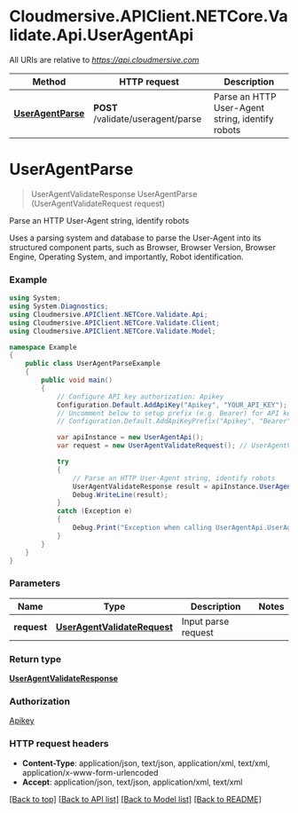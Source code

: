 # Cloudmersive.APIClient.NETCore.Validate.Api.UserAgentApi

All URIs are relative to *https://api.cloudmersive.com*

Method | HTTP request | Description
------------- | ------------- | -------------
[**UserAgentParse**](UserAgentApi.md#useragentparse) | **POST** /validate/useragent/parse | Parse an HTTP User-Agent string, identify robots


<a name="useragentparse"></a>
# **UserAgentParse**
> UserAgentValidateResponse UserAgentParse (UserAgentValidateRequest request)

Parse an HTTP User-Agent string, identify robots

Uses a parsing system and database to parse the User-Agent into its structured component parts, such as Browser, Browser Version, Browser Engine, Operating System, and importantly, Robot identification.

### Example
```csharp
using System;
using System.Diagnostics;
using Cloudmersive.APIClient.NETCore.Validate.Api;
using Cloudmersive.APIClient.NETCore.Validate.Client;
using Cloudmersive.APIClient.NETCore.Validate.Model;

namespace Example
{
    public class UserAgentParseExample
    {
        public void main()
        {
            // Configure API key authorization: Apikey
            Configuration.Default.AddApiKey("Apikey", "YOUR_API_KEY");
            // Uncomment below to setup prefix (e.g. Bearer) for API key, if needed
            // Configuration.Default.AddApiKeyPrefix("Apikey", "Bearer");

            var apiInstance = new UserAgentApi();
            var request = new UserAgentValidateRequest(); // UserAgentValidateRequest | Input parse request

            try
            {
                // Parse an HTTP User-Agent string, identify robots
                UserAgentValidateResponse result = apiInstance.UserAgentParse(request);
                Debug.WriteLine(result);
            }
            catch (Exception e)
            {
                Debug.Print("Exception when calling UserAgentApi.UserAgentParse: " + e.Message );
            }
        }
    }
}
```

### Parameters

Name | Type | Description  | Notes
------------- | ------------- | ------------- | -------------
 **request** | [**UserAgentValidateRequest**](UserAgentValidateRequest.md)| Input parse request | 

### Return type

[**UserAgentValidateResponse**](UserAgentValidateResponse.md)

### Authorization

[Apikey](../README.md#Apikey)

### HTTP request headers

 - **Content-Type**: application/json, text/json, application/xml, text/xml, application/x-www-form-urlencoded
 - **Accept**: application/json, text/json, application/xml, text/xml

[[Back to top]](#) [[Back to API list]](../README.md#documentation-for-api-endpoints) [[Back to Model list]](../README.md#documentation-for-models) [[Back to README]](../README.md)

